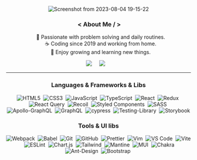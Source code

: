 <div align="center">
 
![Screenshot from 2023-08-04 19-15-22](https://github.com/erfan-goodarzi/erfan-goodarzi/assets/63591256/f8f549c4-cfc6-4eef-8b2a-21da32ddf42b)

### &nbsp;< About Me / >


&nbsp;&nbsp;&nbsp;🚀 Passionate with problem solving and daily
routines.\
&nbsp;&nbsp;&nbsp;☕ Coding since 2019 and working from home.\
&nbsp;&nbsp;&nbsp;🤞 Enjoy growing and learning new things.

 <p align="center">
  <a href="mailto:devgoodarzi@protonmail.com"><img src="https://img.shields.io/badge/gmail-%23D14836.svg?&style=for-the-badge&logo=gmail&logoColor=white" /></a>&nbsp;&nbsp;&nbsp;&nbsp;
  <a href="https://www.linkedin.com/in/erfan-goodarzi/"><img src="https://img.shields.io/badge/linkedin-%230077B5.svg?&style=for-the-badge&logo=linkedin&logoColor=white" /></a>&nbsp;&nbsp;&nbsp;&nbsp;
</p>
<hr>

### Languages & Frameworks & Libs

![HTML5](https://img.shields.io/badge/html5-%23E34F26.svg?style=for-the-badge&logo=html5&logoColor=000&color=F8DC3F)&nbsp;
![CSS3](https://img.shields.io/badge/css3-%231572B6.svg?style=for-the-badge&logo=css3&logoColor=000&color=F8DC3F)&nbsp;
![JavaScript](https://img.shields.io/badge/javascript-%23323330.svg?style=for-the-badge&logo=javascript&logoColor=000&color=F8DC3F)&nbsp;
![TypeScript](https://img.shields.io/badge/typescript-%23007ACC.svg?style=for-the-badge&logo=typescript&logoColor=000&color=F8DC3F)&nbsp;
![React](https://img.shields.io/badge/react-%2320232a.svg?style=for-the-badge&logo=react&logoColor=000&color=F8DC3F)&nbsp;
![Redux](https://img.shields.io/badge/redux-%23593d88.svg?style=for-the-badge&logo=redux&logoColor=000&color=F8DC3F)&nbsp;
![React Query](https://img.shields.io/badge/-React%20Query-FF4154?style=for-the-badge&logo=react%20query&logoColor=000&color=F8DC3F)&nbsp;
![Recoil](https://img.shields.io/badge/Recoil-E34F26.svg?&style=for-the-badge&logo=Recoil&logoColor=000&color=F8DC3F)&nbsp;
![Styled Components](https://img.shields.io/badge/styled--components-DB7093?style=for-the-badge&logo=styled-components&logoColor=000&color=F8DC3F)&nbsp;
![SASS](https://img.shields.io/badge/SASS-hotpink.svg?style=for-the-badge&logo=SASS&logoColor=000&color=F8DC3F)&nbsp;
![Apollo-GraphQL](https://img.shields.io/badge/-ApolloGraphQL-311C87?style=for-the-badge&logo=apollo-graphql&logoColor=000&color=F8DC3F)&nbsp;
![GraphQL](https://img.shields.io/badge/-GraphQL-E10098?style=for-the-badge&logo=graphql&logoColor=000&color=F8DC3F)&nbsp;
![cypress](https://img.shields.io/badge/-cypress-%23E5E5E5?style=for-the-badge&logo=cypress&logoColor=000&color=F8DC3F)&nbsp;
![Testing-Library](https://img.shields.io/badge/-TestingLibrary-%23E33332?style=for-the-badge&logo=testing-library&logoColor=000&color=F8DC3F)&nbsp;
![Storybook](https://img.shields.io/badge/-Storybook-FF4785?style=for-the-badge&logo=storybook&logoColor=000&color=F8DC3F)

### Tools & UI libs
![Webpack](https://img.shields.io/badge/webpack-%238DD6F9.svg?style=for-the-badge&logo=webpack&logoColor=000&color=F8DC3F)&nbsp;
![Babel](https://img.shields.io/badge/Babel-F9DC3e?style=for-the-badge&logo=babel&logoColor=000&color=F8DC3F)&nbsp;
![Git](https://img.shields.io/badge/git-%23F05033.svg?style=for-the-badge&logo=git&logoColor=000&color=F8DC3F)&nbsp;
![GitHub](https://img.shields.io/badge/github-%23121011.svg?style=for-the-badge&logo=github&logoColor=000&color=F8DC3F)&nbsp;
![Prettier](https://img.shields.io/badge/Prettier-E34F26.svg?&style=for-the-badge&logo=prettier&logoColor=000&color=F8DC3F)&nbsp;
![Vim](https://img.shields.io/badge/VIM-%2311AB00.svg?style=for-the-badge&logo=vim&logoColor=000&color=F8DC3F)&nbsp;
![VS Code](https://img.shields.io/badge/VS%20Code-0078d7.svg?style=for-the-badge&logo=visual-studio-code&logoColor=000&color=F8DC3F)&nbsp;
![Vite](https://img.shields.io/badge/vite-%23646CFF.svg?style=for-the-badge&logo=vite&logoColor=000&color=F8DC3F)&nbsp;
![ESLint](https://img.shields.io/badge/ESLint-4B3263?style=for-the-badge&logo=eslint&logoColor=000&color=F8DC3F)&nbsp;
![Chart.js](https://img.shields.io/badge/chart.js-F5788D.svg?style=for-the-badge&logo=chart.js&logoColor=000&color=F8DC3F)&nbsp;
![Tailwind](https://img.shields.io/badge/tailwind%20Css-%23E34F26.svg?style=for-the-badge&logo=tailwindcss&logoColor=000&color=F8DC3F)&nbsp;
![Mantine](https://img.shields.io/badge/mantine-%23E34F26.svg?style=for-the-badge&logo=mantine&logoColor=000&color=F8DC3F)&nbsp;
![MUI](https://img.shields.io/badge/MUI-%230081CB.svg?style=for-the-badge&logo=mui&logoColor=000&color=F8DC3F)&nbsp;
![Chakra](https://img.shields.io/badge/chakra-%234ED1C5.svg?style=for-the-badge&logo=chakraui&logoColor=000&color=F8DC3F)&nbsp;
![Ant-Design](https://img.shields.io/badge/-AntDesign-%230170FE?style=for-the-badge&logo=ant-design&logoColor=000&color=F8DC3F)&nbsp;
![Bootstrap](https://img.shields.io/badge/bootstrap-%238511FA.svg?style=for-the-badge&logo=bootstrap&logoColor=000&color=F8DC3F)&nbsp;
</div>
